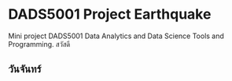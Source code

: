 # DADS5001 Project Earthquake
Mini project DADS5001 Data Analytics and Data Science Tools and Programming.
สวัสดี
## วันจันทร์
